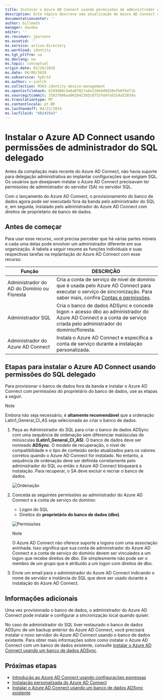 ```yaml
---
title: Instalar o Azure AD Connect usando permissões de administrador do SQL delegado | Microsoft Docs
description: Este tópico descreve uma atualização do Azure AD Connect que permite a instalação usando uma conta que tenha somente permissões de dbo do SQL.
documentationcenter: ''
author: billmath
manager: daveba
editor: ''
ms.reviewer: jparsons
ms.assetid: ''
ms.service: active-directory
ms.workload: identity
ms.tgt_pltfrm: na
ms.devlang: na
ms.topic: conceptual
origin.date: 02/26/2018
ms.date: 04/09/2019
ms.subservice: hybrid
ms.author: v-junlch
ms.collection: M365-identity-device-management
ms.openlocfilehash: 6269d00c9a6a8f827a4e31044d9d20efb0f8471b
ms.sourcegitcommit: 3102f886aa962842303c8753fe8fa5324a52834a
ms.translationtype: MT
ms.contentlocale: pt-BR
ms.lasthandoff: 04/23/2019
ms.locfileid: "60243543"
---
```

# <a name="install-azure-ad-connect-using-sql-delegated-administrator-permissions"></a>Instalar o Azure AD Connect usando permissões de administrador do SQL delegado
Antes da compilação mais recente do Azure AD Connect, não havia suporte para delegação administrativa ao implantar configurações que exigiam SQL.  Os usuários que desejavam instalar o Azure AD Connect precisavam ter permissões de administrador do servidor (SA) no servidor SQL.

Com o lançamento do Azure AD Connect, o provisionamento do banco de dados agora pode ser executado fora da banda pelo administrador do SQL e, em seguida, instalado pelo administrador do Azure AD Connect com direitos de proprietário de banco de dados.

## <a name="before-you-begin"></a>Antes de começar
Para usar esse recurso, você precisa perceber que há várias partes móveis e cada uma delas pode envolver um administrador diferente em sua organização.  A tabela a seguir resume as funções individuais e suas respectivas tarefas na implantação do Azure AD Connect com esse recurso.

|Função|DESCRIÇÃO|
|-----|-----|
|Administrador do AD do Domínio ou Floresta|Cria a conta de serviço de nível de domínio que é usada pelo Azure AD Connect para executar o serviço de sincronização.  Para saber mais, confira [Contas e permissões](reference-connect-accounts-permissions.md).
|Administrador SQL|Cria o banco de dados ADSync e concede logon + acesso dbo ao administrador do Azure AD Connect e a conta de serviço criada pelo administrador do domínio/floresta.|
Administrador do Azure AD Connect|Instala o Azure AD Connect e especifica a conta de serviço durante a instalação personalizada.

## <a name="steps-for-installing-azure-ad-connect-using-sql-delegated-permissions"></a>Etapas para instalar o Azure AD Connect usando permissões do SQL delegado
Para provisionar o banco de dados fora da banda e instalar o Azure AD Connect com permissões do proprietário do banco de dados, use as etapas a seguir.

>[!NOTE]
>Embora não seja necessário, é **altamente recomendável** que a ordenação Latin1_General_CI_AS seja selecionada ao criar o banco de dados.


1. Peça ao Administrador do SQL para criar o banco de dados ADSync com uma sequência de ordenação sem diferenciar maiúsculas de minúsculas **(Latin1_General_CI_AS)**.  O banco de dados deve ser nomeado **ADSync**.  O modelo de recuperação, o nível de compatibilidade e o tipo de conteúdo serão atualizados para os valores corretos quando o Azure AD Connect for instalado.  No entanto, a sequência de ordenação deve ser definida corretamente pelo administrador do SQL ou então o Azure AD Connect bloqueará a instalação.  Para recuperar, o SA deve excluir e recriar o banco de dados.
 
   ![Ordenação](./media/how-to-connect-install-sql-delegation/sql4.png)
2. Conceda as seguintes permissões ao administrador do Azure AD Connect e à conta de serviço do domínio:
   - Logon do SQL 
   - Direitos do **proprietário do banco de dados (dbo)**.
 
   ![Permissões](./media/how-to-connect-install-sql-delegation/sql3a.png)

   >[!NOTE]
   >O Azure AD Connect não oferece suporte a logons com uma associação aninhada.  Isso significa que sua conta de administrador do Azure AD Connect e a conta de serviço do domínio devem ser vinculados a um logon que recebe direitos de dbo.  Ele simplesmente não pode ser o membro de um grupo que é atribuído a um logon com direitos de dbo.

3. Envie um email para o administrador do Azure AD Connect indicando o nome de servidor e instância do SQL que deve ser usado durante a instalação do Azure AD Connect.

## <a name="additional-information"></a>Informações adicionais
Uma vez provisionado o banco de dados, o administrador do Azure AD Connect pode instalar e configurar a sincronização local quando quiser.

No caso de administrador do SQL tiver restaurado o banco de dados ADSync de um backup anterior do Azure AD Connect, você precisará instalar o novo servidor do Azure AD Connect usando o banco de dados existente. Para obter mais informações sobre como instalar o Azure AD Connect com um banco de dados existente, consulte [instalar o Azure AD Connect usando um banco de dados ADSync](how-to-connect-install-existing-database.md).

## <a name="next-steps"></a>Próximas etapas
- [Introdução ao Azure AD Connect usando configurações expressas](how-to-connect-install-express.md)
- [Instalação personalizada do Azure AD Connect](how-to-connect-install-custom.md)
- [Instalar o Azure AD Connect usando um banco de dados ADSync existente](how-to-connect-install-existing-database.md)  

<!-- Update_Description: wording update -->